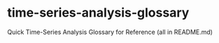 # time-series-analysis-glossary
Quick Time-Series Analysis Glossary for Reference (all in README.md)
